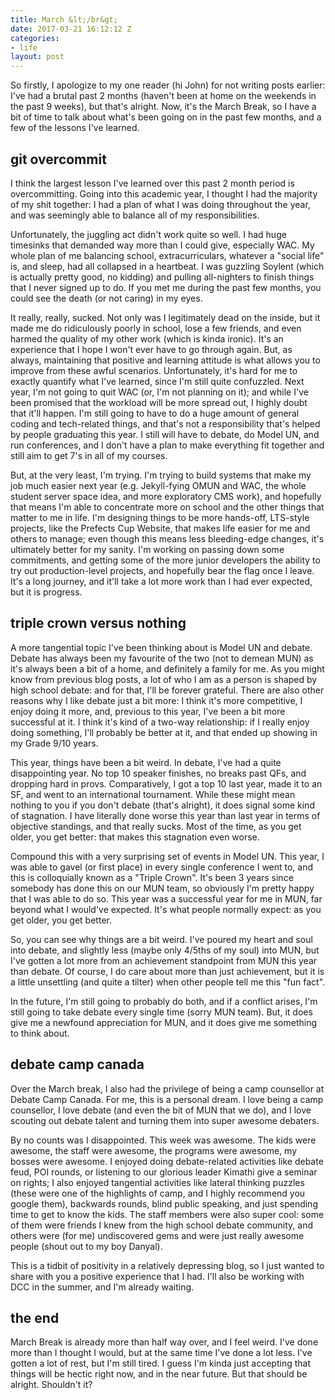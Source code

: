 ```yaml
---
title: March &lt;/br&gt;
date: 2017-03-21 16:12:12 Z
categories:
- life
layout: post
---
```


So firstly, I apologize to my one reader (hi John) for not writing posts earlier: I've had a brutal past 2 months (haven't been at home on the weekends in the past 9 weeks), but that's alright. Now, it's the March Break, so I have a bit of time to talk about what's been going on in the past few months, and a few of the lessons I've learned.

## git overcommit

I think the largest lesson I've learned over this past 2 month period is overcommitting. Going into this academic year, I thought I had the majority of my shit together: I had a plan of what I was doing throughout the year, and was seemingly able to balance all of my responsibilities.

Unfortunately, the juggling act didn't work quite so well. I had huge timesinks that demanded way more than I could give, especially WAC. My whole plan of me balancing school, extracurriculars, whatever a "social life" is, and sleep, had all collapsed in a heartbeat. I was guzzling Soylent (which is actually pretty good, no kidding) and pulling all-nighters to finish things that I never signed up to do. If you met me during the past few months, you could see the death (or not caring) in my eyes.

It really, really, sucked. Not only was I legitimately dead on the inside, but it made me do ridiculously poorly in school, lose a few friends, and even harmed the quality of my other work (which is kinda ironic). It's an experience that I hope I won't ever have to go through again. But, as always, maintaining that positive and learning attitude is what allows you to improve from these awful scenarios. Unfortunately, it's hard for me to exactly quantify what I've learned, since I'm still quite confuzzled. Next year, I'm not going to quit WAC (or, I'm not planning on it); and while I've been promised that the workload will be more spread out, I highly doubt that it'll happen. I'm still going to have to do a huge amount of general coding and tech-related things, and that's not a responsibility that's helped by people graduating this year. I still will have to debate, do Model UN, and run conferences, and I don't have a plan to make everything fit together and still aim to get 7's in all of my courses.

But, at the very least, I'm trying. I'm trying to build systems that make my job much easier next year (e.g. Jekyll-fying OMUN and WAC, the whole student server space idea, and more exploratory CMS work), and hopefully that means I'm able to concentrate more on school and the other things that matter to me in life. I'm designing things to be more hands-off, LTS-style projects, like the Prefects Cup Website, that makes life easier for me and others to manage; even though this means less bleeding-edge changes, it's ultimately better for my sanity. I'm working on passing down some commitments, and getting some of the more junior developers the ability to try out production-level projects, and hopefully bear the flag once I leave. It's a long journey, and it'll take a lot more work than I had ever expected, but it is progress.

## triple crown versus nothing

A more tangential topic I've been thinking about is Model UN and debate. Debate has always been my favourite of the two (not to demean MUN) as it's always been a bit of a home, and definitely a family for me. As you might know from previous blog posts, a lot of who I am as a person is shaped by high school debate: and for that, I'll be forever grateful. There are also other reasons why I like debate just a bit more: I think it's more competitive, I enjoy doing it more, and, previous to this year, I've been a bit more successful at it. I think it's kind of a two-way relationship: if I really enjoy doing something, I'll probably be better at it, and that ended up showing in my Grade 9/10 years.

This year, things have been a bit weird. In debate, I've had a quite disappointing year. No top 10 speaker finishes, no breaks past QFs, and dropping hard in provs. Comparatively, I got a top 10 last year, made it to an SF, and went to an international tournament. While these might mean nothing to you if you don't debate (that's alright), it does signal some kind of stagnation. I have literally done worse this year than last year in terms of objective standings, and that really sucks. Most of the time, as you get older, you get better: that makes this stagnation even worse.

Compound this with a very surprising set of events in Model UN. This year, I was able to gavel (or first place) in every single conference I went to, and this is colloquially known as a "Triple Crown". It's been 3 years since somebody has done this on our MUN team, so obviously I'm pretty happy that I was able to do so. This year was a successful year for me in MUN, far beyond what I would've expected. It's what people normally expect: as you get older, you get better.

So, you can see why things are a bit weird. I've poured my heart and soul into debate, and slightly less (maybe only 4/5ths of my soul) into MUN, but I've gotten a lot more from an achievement standpoint from MUN this year than debate. Of course, I do care about more than just achievement, but it is a little unsettling (and quite a tilter) when other people tell me this "fun fact".

In the future, I'm still going to probably do both, and if a conflict arises, I'm still going to take debate every single time (sorry MUN team). But, it does give me a newfound appreciation for MUN, and it does give me something to think about.

## debate camp canada

Over the March break, I also had the privilege of being a camp counsellor at Debate Camp Canada. For me, this is a personal dream. I love being a camp counsellor, I love debate (and even the bit of MUN that we do), and I love scouting out debate talent and turning them into super awesome debaters.

By no counts was I disappointed. This week was awesome. The kids were awesome, the staff were awesome, the programs were awesome, my bosses were awesome. I enjoyed doing debate-related activities like debate feud, POI rounds, or listening to our glorious leader Kimathi give a seminar on rights; I also enjoyed tangential activities like lateral thinking puzzles (these were one of the highlights of camp, and I highly recommend you google them), backwards rounds, blind public speaking, and just spending time to get to know the kids. The staff members were also super cool: some of them were friends I knew from the high school debate community, and others were (for me) undiscovered gems and were just really awesome people (shout out to my boy Danyal).

This is a tidbit of positivity in a relatively depressing blog, so I just wanted to share with you a positive experience that I had. I'll also be working with DCC in the summer, and I'm already waiting.

## the end

March Break is already more than half way over, and I feel weird. I've done more than I thought I would, but at the same time I've done a lot less. I've gotten a lot of rest, but I'm still tired. I guess I'm kinda just accepting that things will be hectic right now, and in the near future. But that should be alright. Shouldn't it?
